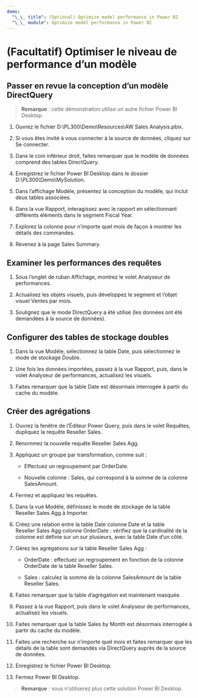 ```yaml
---
demo:
  "\_\_ title": (Optional) Optimize model performance in Power BI
  "\_\_ module": Optimize model performance in Power BI
---
```


# (Facultatif) Optimiser le niveau de performance d’un modèle

## Passer en revue la conception d’un modèle DirectQuery

> **Remarque** : cette démonstration utilise un autre fichier Power BI Desktop.

1. Ouvrez le fichier D:\PL300\Demo\Resources\AW Sales Analysis.pbix.

1. Si vous êtes invité à vous connecter à la source de données, cliquez sur Se connecter.

1. Dans le coin inférieur droit, faites remarquer que le modèle de données comprend des tables DirectQuery.

1. Enregistrez le fichier Power BI Desktop dans le dossier D:\PL300\Demo\MySolution.

1. Dans l’affichage Modèle, présentez la conception du modèle, qui inclut deux tables associées.

1. Dans la vue Rapport, interagissez avec le rapport en sélectionnant différents éléments dans le segment Fiscal Year.

1. Explorez la colonne pour n’importe quel mois de façon à montrer les détails des commandes.

1. Revenez à la page Sales Summary.

## Examiner les performances des requêtes

1. Sous l’onglet de ruban Affichage, montrez le volet Analyseur de performances.

1. Actualisez les objets visuels, puis développez le segment et l’objet visuel Ventes par mois.

1. Soulignez que le mode DirectQuery a été utilisé (les données ont été demandées à la source de données).

## Configurer des tables de stockage doubles

1. Dans la vue Modèle, sélectionnez la table Date, puis sélectionnez le mode de stockage Double.

1. Une fois les données importées, passez à la vue Rapport, puis, dans le volet Analyseur de performances, actualisez les visuels.

1. Faites remarquer que la table Date est désormais interrogée à partir du cache du modèle.

## Créer des agrégations

1. Ouvrez la fenêtre de l’Éditeur Power Query, puis dans le volet Requêtes, dupliquez la requête Reseller Sales.

1. Renommez la nouvelle requête Reseller Sales Agg.

1. Appliquez un groupe par transformation, comme suit :

    - Effectuez un regroupement par OrderDate.

    - Nouvelle colonne : Sales, qui correspond à la somme de la colonne SalesAmount.

1. Fermez et appliquez les requêtes.

1. Dans la vue Modèle, définissez le mode de stockage de la table Reseller Sales Agg à Importer.

1. Créez une relation entre la table Date colonne Date et la table Reseller Sales Agg colonne OrderDate : vérifiez que la cardinalité de la colonne est définie sur un sur plusieurs, avec la table Date d’un côté.

1. Gérez les agrégations sur la table Reseller Sales Agg :

    - OrderDate : effectuez un regroupement en fonction de la colonne OrderDate de la table Reseller Sales.

    - Sales : calculez la somme de la colonne SalesAmount de la table Reseller Sales.

1. Faites remarquer que la table d’agrégation est maintenant masquée.

1. Passez à la vue Rapport, puis dans le volet Analyseur de performances, actualisez les visuels.

1. Faites remarquer que la table Sales by Month est désormais interrogée à partir du cache du modèle.

1. Faites une recherche sur n’importe quel mois et faites remarquer que les détails de la table sont demandés via DirectQuery auprès de la source de données.

1. Enregistrez le fichier Power BI Desktop.

1. Fermez Power BI Desktop.

> **Remarque** : vous n’utiliserez plus cette solution Power BI Desktop.
